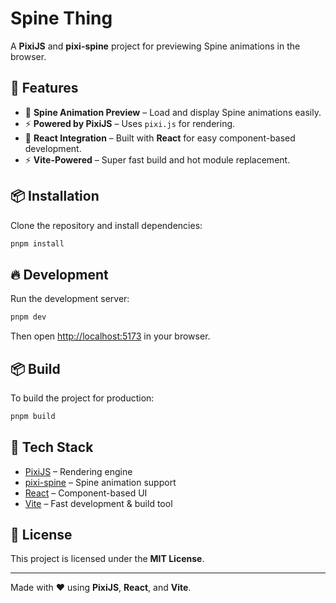 # Spine Thing

A **PixiJS** and **pixi-spine** project for previewing Spine animations in the browser.

## 🚀 Features
- 📌 **Spine Animation Preview** – Load and display Spine animations easily.
- ⚡ **Powered by PixiJS** – Uses `pixi.js` for rendering.
- 🔄 **React Integration** – Built with **React** for easy component-based development.
- ⚡ **Vite-Powered** – Super fast build and hot module replacement.

## 📦 Installation

Clone the repository and install dependencies:

```sh
pnpm install
```

## 🔥 Development

Run the development server:

```sh
pnpm dev
```

Then open [http://localhost:5173](http://localhost:5173) in your browser.

## 📦 Build

To build the project for production:

```sh
pnpm build
```

## 🎯 Tech Stack
- [PixiJS](https://pixijs.com/) – Rendering engine
- [pixi-spine](https://github.com/pixijs/spine) – Spine animation support
- [React](https://react.dev/) – Component-based UI
- [Vite](https://vitejs.dev/) – Fast development & build tool

## 📜 License
This project is licensed under the **MIT License**.

---

Made with ❤️ using **PixiJS**, **React**, and **Vite**.

